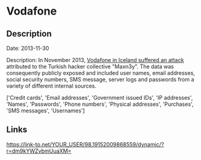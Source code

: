# Vodafone

## Description

Date: 2013-11-30

Description:
In November 2013, <a href="http://thehackernews.com/2013/11/vodafone-iceland-hacked-and-exposed.html" target="_blank" rel="noopener">Vodafone in Iceland suffered an attack</a> attributed to the Turkish hacker collective &quot;Maxn3y&quot;. The data was consequently publicly exposed and included user names, email addresses, social security numbers, SMS message, server logs and passwords from a variety of different internal sources.


['Credit cards', 'Email addresses', 'Government issued IDs', 'IP addresses', 'Names', 'Passwords', 'Phone numbers', 'Physical addresses', 'Purchases', 'SMS messages', 'Usernames']

## Links

https://link-to.net/YOUR_USER/98.19152009868559/dynamic/?r=dm9kYWZvbmUuaXM=